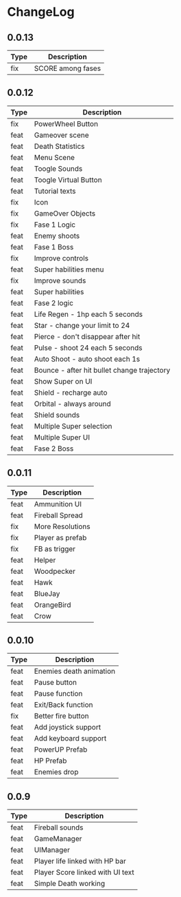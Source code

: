 # ChangeLog

## 0.0.13

| Type | Description |
| -- | -- |
| fix | SCORE among fases |
## 0.0.12

| Type | Description |
| -- | -- |
| fix | PowerWheel Button |
| feat | Gameover scene |
| feat | Death Statistics |
| feat | Menu Scene |
| feat | Toogle Sounds |
| feat | Toogle Virtual Button |
| feat | Tutorial texts |
| fix | Icon |
| fix | GameOver Objects |
| fix | Fase 1 Logic |
| feat | Enemy shoots |
| feat | Fase 1 Boss |
| fix | Improve controls |
| feat | Super habilities menu |
| fix | Improve sounds |
| feat | Super habilities |
| feat | Fase 2 logic |
| feat | Life Regen - 1hp each 5 seconds |
| feat | Star - change your limit to 24 |
| feat | Pierce - don't disappear after hit |
| feat | Pulse - shoot 24 each 5 seconds |
| feat | Auto Shoot - auto shoot each 1s |
| feat | Bounce - after hit bullet change trajectory |
| feat | Show Super on UI |
| feat | Shield - recharge auto |
| feat | Orbital - always around |
| feat | Shield sounds |
| feat | Multiple Super selection |
| feat | Multiple Super UI |
| feat | Fase 2 Boss |

## 0.0.11

| Type | Description |
| -- | -- |
| feat | Ammunition UI |
| feat | Fireball Spread |
| fix | More Resolutions |
| fix | Player as prefab |
| fix | FB as trigger |
| feat | Helper |
| feat | Woodpecker |
| feat | Hawk |
| feat | BlueJay |
| feat | OrangeBird |
| feat | Crow |

## 0.0.10

| Type | Description |
| -- | -- |
| feat | Enemies death animation |
| feat | Pause button |
| feat | Pause function |
| feat | Exit/Back function |
| fix | Better fire button |
| feat | Add joystick support |
| feat | Add keyboard support |
| feat | PowerUP Prefab |
| feat | HP Prefab |
| feat | Enemies drop |
<!-- CHANGELOG SPLIT MARKER -->
## 0.0.9

| Type | Description |
| -- | -- |
| feat | Fireball sounds |
| feat | GameManager |
| feat | UIManager |
| feat | Player life linked with HP bar |
| feat | Player Score linked with UI text |
| feat | Simple Death working  |

<!-- CHANGELOG SPLIT MARKER -->
